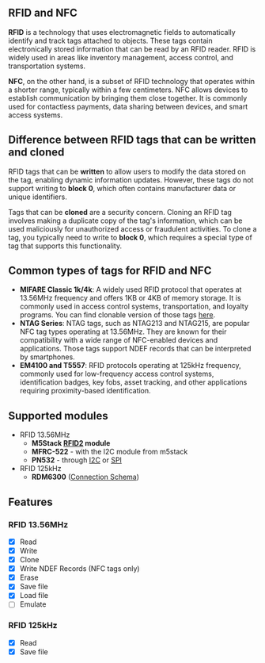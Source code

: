 ## RFID and NFC

**RFID** is a technology that uses electromagnetic fields to automatically identify and track tags attached to objects. These tags contain electronically stored information that can be read by an RFID reader. RFID is widely used in areas like inventory management, access control, and transportation systems.

**NFC**, on the other hand, is a subset of RFID technology that operates within a shorter range, typically within a few centimeters. NFC allows devices to establish communication by bringing them close together. It is commonly used for contactless payments, data sharing between devices, and smart access systems.


## Difference between RFID tags that can be written and cloned

RFID tags that can be **written** to allow users to modify the data stored on the tag, enabling dynamic information updates. However, these tags do not support writing to **block 0**, which often contains manufacturer data or unique identifiers.

Tags that can be **cloned** are a security concern. Cloning an RFID tag involves making a duplicate copy of the tag's information, which can be used maliciously for unauthorized access or fraudulent activities. To clone a tag, you typically need to write to **block 0**, which requires a special type of tag that supports this functionality.


## Common types of tags for RFID and NFC

- **MIFARE Classic 1k/4k**: A widely used RFID protocol that operates at 13.56MHz frequency and offers 1KB or 4KB of memory storage. It is commonly used in access control systems, transportation, and loyalty programs. You can find clonable version of those tags [here](https://pt.aliexpress.com/item/1005006787338686.html).
- **NTAG Series**: NTAG tags, such as NTAG213 and NTAG215, are popular NFC tag types operating at 13.56MHz. They are known for their compatibility with a wide range of NFC-enabled devices and applications. Those tags support NDEF records that can be interpreted by smartphones.
- **EM4100 and T5557**: RFID protocols operating at 125kHz frequency, commonly used for low-frequency access control systems, identification badges, key fobs, asset tracking, and other applications requiring proximity-based identification.


## Supported modules

- RFID 13.56MHz
  - **M5Stack [RFID2](https://docs.m5stack.com/en/unit/rfid2) module** 
  - **MFRC-522** - with the I2C module from m5stack
  - **PN532** - through [I2C](https://github.com/pr3y/Bruce/pull/200#issuecomment-2313635167) or [SPI](https://github.com/pr3y/Bruce/pull/200#issuecomment-2313692767)
- RFID 125kHz
  - **RDM6300** ([Connection Schema](https://github.com/pr3y/Bruce/pull/182#issuecomment-2287692412))

## Features
### RFID 13.56MHz
- [x] Read
- [x] Write
- [x] Clone
- [x] Write NDEF Records (NFC tags only)
- [x] Erase
- [x] Save file
- [x] Load file
- [ ] Emulate

### RFID 125kHz
- [x] Read
- [x] Save file
